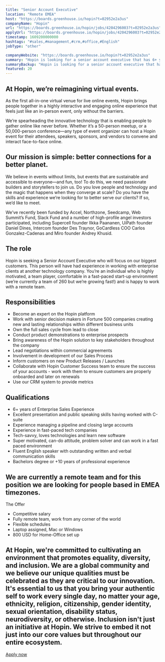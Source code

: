 ```yaml
---
title: "Senior Account Executive"
location: "Remote EMEA"
host: "https://boards.greenhouse.io/hopin?t=02952e2a3us"
companyName: "Hopin"
url: "https://boards.greenhouse.io/hopin/jobs/4204296003?t=02952e2a3us"
applyUrl: "https://boards.greenhouse.io/hopin/jobs/4204296003?t=02952e2a3us#app"
timestamp: 1609200000000
hashtags: "#sales,#management,#crm,#office,#English"
jobType: "other"

companyWebsite: "https://boards.greenhouse.io/hopin?t=02952e2a3us"
summary: "Hopin is looking for a senior account executive that has 6+ years of Enterprise Sales Experience."
summaryBackup: "Hopin is looking for a senior account executive that has experience in: #sales, #windows, #management."
featured: 20
---
```


## At Hopin, we’re reimagining virtual events.

As the first all-in-one virtual venue for live online events, Hopin brings people together in a highly interactive and engaging online experience that feels just like an in-person event, only without the barriers.

We’re spearheading the innovative technology that is enabling people to gather online like never before. Whether it’s a 50-person meetup, or a 50,000-person conference—any type of event organizer can host a Hopin event for their attendees, speakers, sponsors, and vendors to convene and interact face-to-face online.

## Our mission is simple: better connections for a better planet.

We believe in events without limits, but events that are sustainable and accessible to everyone—and fun, too! To do this, we need passionate builders and storytellers to join us. Do you love people and technology and the magic that happens when they converge at scale? Do you have the skills and experience we’re looking for to better serve our clients? If so, we’d like to meet.

We’ve recently been funded by Accel, Northzone, Seedcamp, Web Summit’s Fund, Slack Fund and a number of high-profile angel investors participated, including Supercell founder Ilkka Paananen, UiPath founder Daniel Dines, Intercom founder Des Traynor, GoCardless COO Carlos Gonzalez-Cadenas and Miro founder Andrey Khusid.

## The role

Hopin is seeking a Senior Account Executive who will focus on our biggest customers. This person will have had experience in working with enterprise clients at another technology company. You’re an individual who is highly motivated, a team player, comfortable in a fast-paced start-up environment (we’re currently a team of 260 but we’re growing fast!) and is happy to work with a remote team.

## Responsibilities

*   Become an expert on the Hopin platform
*   Work with senior decision makers in Fortune 500 companies creating new and lasting relationships within different business units
*   Own the full sales cycle from lead to close
*   Conduct product demonstrations to enterprise prospects
*   Bring awareness of the Hopin solution to key stakeholders throughout the company
*   Lead negotiations within commercial agreements
*   Involvement in development of our Sales Process
*   Inform customers on new Product Releases / Launches
*   Collaborate with Hopin Customer Success team to ensure the success of your accounts - work with them to ensure customers are properly onboarded and later on renewals
*   Use our CRM system to provide metrics

## Qualifications

*   6+ years of Enterprise Sales Experience
*   Excellent presentation and public speaking skills having worked with C-suite
*   Experience managing a pipeline and closing large accounts
*   Experience in fast-paced tech companies
*   Tech-savvy, loves technologies and learn new software
*   Super motivated, can-do attitude, problem solver and can work in a fast paced environment
*   Fluent English speaker with outstanding written and verbal communication skills
*   Bachelors degree or +10 years of professional experience

## We are currently a remote team and for this position we are looking for people based in EMEA timezones.

The Offer 

*   Competitive salary
*   Fully remote team, work from any corner of the world
*   Flexible schedules
*   Laptop assigned, Mac or Windows             
*   800 USD for Home-Office set up

## At Hopin, we're committed to cultivating an environment that promotes equality, diversity, and inclusion. We are a global community and we believe our unique qualities must be celebrated as they are critical to our innovation. It's essential to us that you bring your authentic self to work every single day, no matter your age, ethnicity, religion, citizenship, gender identity, sexual orientation, disability status, neurodiversity, or otherwise. Inclusion isn't just an initiative at Hopin. We strive to embed it not just into our core values but throughout our entire ecosystem.

[Apply now](https://hopin.teamtailor.com/jobs/908521-enterprise-account-executive-emea/applications/new)
